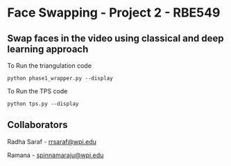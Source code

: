 # Face Swapping - Project 2 - RBE549
Swap faces in the video using classical and deep learning approach
---

To Run the triangulation code 
```
python phase1_wrapper.py --display
```

To Run the TPS code 
```
python tps.py --display
```

## Collaborators 
Radha Saraf - rrsaraf@wpi.edu

Ramana - spinnamaraju@wpi.edu
